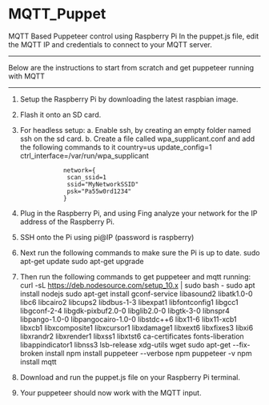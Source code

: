 # MQTT_Puppet
MQTT Based Puppeteer control using Raspberry Pi
In the puppet.js file, edit the MQTT IP and credentials to connect to your MQTT server.

______________________________________________________________________________________

Below are the instructions to start from scratch and get puppeteer running with MQTT

_______________________________________________________________________________________

1.	Setup the Raspberry Pi by downloading the latest raspbian image.
2.	Flash it onto an SD card.
3.	For headless setup:
      a.	Enable ssh, by creating an empty folder named ssh on the sd card.
      b.	Create a file called wpa_supplicant.conf and add the following commands to it
                    country=us
                    update_config=1
                    ctrl_interface=/var/run/wpa_supplicant

                    network={
                     scan_ssid=1
                     ssid="MyNetworkSSID"
                     psk="Pa55w0rd1234"
                    }

4.	Plug in the Raspberry Pi, and using Fing analyze your network for the IP address of the Raspberry Pi.
5.	SSH onto the Pi using pi@IP (password is raspberry)
6.	Next run the following commands to make sure the Pi is up to date.
            sudo apt-get update
            sudo apt-get upgrade
7.	Then run the following commands to get puppeteer and mqtt running:
                curl -sL https://deb.nodesource.com/setup_10.x | sudo bash -
                sudo apt install nodejs
                sudo apt-get install gconf-service libasound2 libatk1.0-0 libc6 libcairo2 libcups2 libdbus-1-3 libexpat1 libfontconfig1 libgcc1 libgconf-2-4 libgdk-pixbuf2.0-0 libglib2.0-0 libgtk-3-0 libnspr4 libpango-1.0-0 libpangocairo-1.0-0 libstdc++6 libx11-6 libx11-xcb1 libxcb1 libxcomposite1 libxcursor1 libxdamage1 libxext6 libxfixes3 libxi6 libxrandr2 libxrender1 libxss1 libxtst6 ca-certificates fonts-liberation libappindicator1 libnss3 lsb-release xdg-utils wget
                sudo apt-get --fix-broken install
                npm install puppeteer --verbose
                npm puppeteer -v
                npm install mqtt
8.	Download and run the puppet.js file on your Raspberry Pi terminal.
9.	Your puppeteer should now work with the MQTT input.
